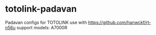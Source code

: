 # totolink-padavan
Padavan configs for TOTOLINK
use with https://github.com/hanwckf/rt-n56u
support models: A7000R
